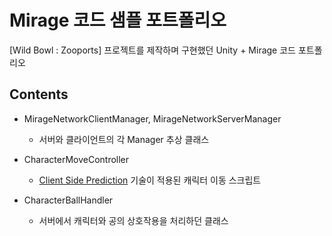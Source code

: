 # Mirage 코드 샘플 포트폴리오

[Wild Bowl : Zooports] 프로젝트를 제작하며 구현했던 Unity + Mirage 코드 포트폴리오

## Contents
- MirageNetworkClientManager, MirageNetworkServerManager
  - 서버와 클라이언트의 각 Manager 추상 클래스
  
- CharacterMoveController
  - [Client Side Prediction](https://roamresearch.com/#/app/John_Development_Graph/page/uD8p-cE8k) 기술이 적용된 캐릭터 이동 스크립트

- CharacterBallHandler
  - 서버에서 캐릭터와 공의 상호작용을 처리하던 클래스
